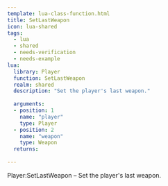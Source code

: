 ```yaml
---
template: lua-class-function.html
title: SetLastWeapon
icon: lua-shared
tags:
  - lua
  - shared
  - needs-verification
  - needs-example
lua:
  library: Player
  function: SetLastWeapon
  realm: shared
  description: "Set the player's last weapon."
  
  arguments:
  - position: 1
    name: "player"
    type: Player
  - position: 2
    name: "weapon"
    type: Weapon
  returns:
    
---
```


<div class="lua__search__keywords">
Player:SetLastWeapon &#x2013; Set the player's last weapon.
</div>
